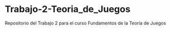 # Trabajo-2-Teoria_de_Juegos
Repositorio del Trabajo 2 para el curso Fundamentos de la Teoría de Juegos
